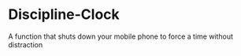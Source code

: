 # Discipline-Clock
A function that shuts down your mobile phone to force a time without distraction
